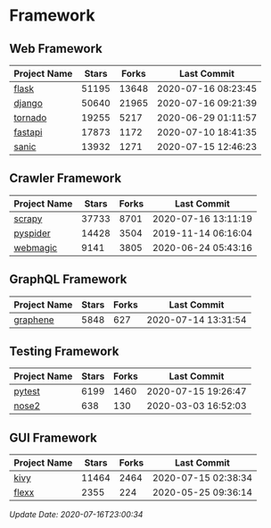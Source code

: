 # Framework

## Web Framework

| Project Name | Stars | Forks | Last Commit |
| ------------ | ----- | ----- | ----------- |
| [flask](https://github.com/pallets/flask) | 51195 | 13648 | 2020-07-16 08:23:45 |
| [django](https://github.com/django/django) | 50640 | 21965 | 2020-07-16 09:21:39 |
| [tornado](https://github.com/tornadoweb/tornado) | 19255 | 5217 | 2020-06-29 01:11:57 |
| [fastapi](https://github.com/tiangolo/fastapi) | 17873 | 1172 | 2020-07-10 18:41:35 |
| [sanic](https://github.com/huge-success/sanic) | 13932 | 1271 | 2020-07-15 12:46:23 |

## Crawler Framework

| Project Name | Stars | Forks | Last Commit |
| ------------ | ----- | ----- | ----------- |
| [scrapy](https://github.com/scrapy/scrapy) | 37733 | 8701 | 2020-07-16 13:11:19 |
| [pyspider](https://github.com/binux/pyspider) | 14428 | 3504 | 2019-11-14 06:16:04 |
| [webmagic](https://github.com/code4craft/webmagic) | 9141 | 3805 | 2020-06-24 05:43:16 |

## GraphQL Framework

| Project Name | Stars | Forks | Last Commit |
| ------------ | ----- | ----- | ----------- |
| [graphene](https://github.com/graphql-python/graphene) | 5848 | 627 | 2020-07-14 13:31:54 |

## Testing Framework

| Project Name | Stars | Forks | Last Commit |
| ------------ | ----- | ----- | ----------- |
| [pytest](https://github.com/pytest-dev/pytest) | 6199 | 1460 | 2020-07-15 19:26:47 |
| [nose2](https://github.com/nose-devs/nose2) | 638 | 130 | 2020-03-03 16:52:03 |

## GUI Framework

| Project Name | Stars | Forks | Last Commit |
| ------------ | ----- | ----- | ----------- |
| [kivy](https://github.com/kivy/kivy) | 11464 | 2464 | 2020-07-15 02:38:34 |
| [flexx](https://github.com/flexxui/flexx) | 2355 | 224 | 2020-05-25 09:36:14 |

*Update Date: 2020-07-16T23:00:34*